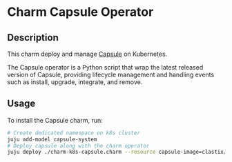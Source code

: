 # Charm Capsule Operator

## Description

This charm deploy and manage [Capsule](https://github.com/clastix/capsule) on Kubernetes.

The Capsule operator is a Python script that wrap the latest released version of Capsule, providing lifecycle management and handling events such as install, upgrade, integrate, and remove.

## Usage

To install the Capsule charm, run:

```bash
# Create dedicated namespace on k8s cluster
juju add-model capsule-system
# Deploy capsule along with the charm operator
juju deploy ./charm-k8s-capsule.charm --resource capsule-image=clastix/capsule:v0.1.1
```
